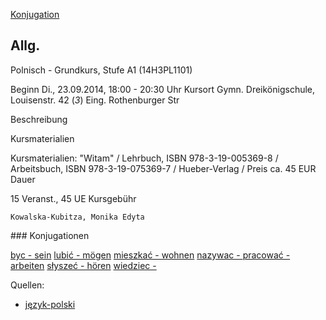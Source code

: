 
[Konjugation](#konj)

## Allg. 

Polnisch - Grundkurs, Stufe A1 (14H3PL1101)

Beginn
    Di., 23.09.2014, 18:00 - 20:30 Uhr
Kursort
    Gymn. Dreikönigschule, Louisenstr. 42 (*3*) Eing. Rothenburger Str


Beschreibung

Kursmaterialien

Kursmaterialien: "Witam" / Lehrbuch, ISBN 978-3-19-005369-8 / Arbeitsbuch, ISBN 978-3-19-075369-7 / Hueber-Verlag / Preis ca. 45 EUR
Dauer

15 Veranst., 45 UE
Kursgebühr

    Kowalska-Kubitza, Monika Edyta

<a name="konj"></a>### Konjugationen

[byc - sein](konjugation-byc.md)
[lubić - mögen](konjugation-lubic.md)
[mieszkać - wohnen](konjugation-mieszkac.md)
[nazywac - ](konjugation-nazywac.md)
[pracować - arbeiten](konjugation-procowac.md)
[słyszeć - hören](konjugation-slyszec.md)
[wiedziec - ](konjugation-wiedziec.md)

Quellen:

* [język-polski](http://www.język-polski.de/konjugation.html)

